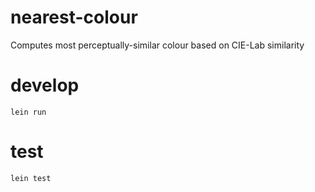 # nearest-colour

Computes most perceptually-similar colour based on CIE-Lab similarity

# develop

`lein run`

# test

`lein test`

